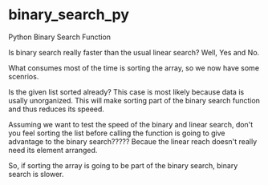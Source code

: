 # binary_search_py
Python Binary Search Function

Is binary search really faster than the usual linear search? 
Well, Yes and No.

What consumes most of the time is sorting the array, so we now have some scenrios.

Is the given list sorted already?  This case is most likely because data is usally unorganized.
This will make sorting part of the binary search function and thus reduces its speeed.

Assuming we want to test the speed of the binary and linear search, don't you feel sorting the list before calling the function is going to give advantage to the binary search????? Becaue the linear reach doesn't really need its element arranged.


So, if sorting the array is going to be part of the binary search, binary search is slower.
